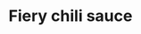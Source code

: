 ---
title: Fiery chili sauce
stack: VIEW RECIPE >
slug: fiery-chili-sauce
Difficulty: Easy
thumb: ../images/thumbs/chili-sauce.png
featuredImg: ../images/featured/chili-sauce.png
---